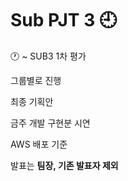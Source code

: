 # Sub PJT 3 :clock9:



:clock1: ~ SUB3 1차 평가

그룹별로 진행

최종 기획안

금주 개발 구현분 시연

AWS 배포 기준

발표는 **팀장, 기존 발표자 제외**